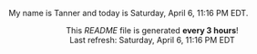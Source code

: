 My name is Tanner and today is Saturday, April 6, 11:16 PM EDT.

<p align="center">This <i>README</i> file is generated <b>every 3 hours</b>!</br>Last refresh: Saturday, April 6, 11:16 PM EDT<br /></p>
